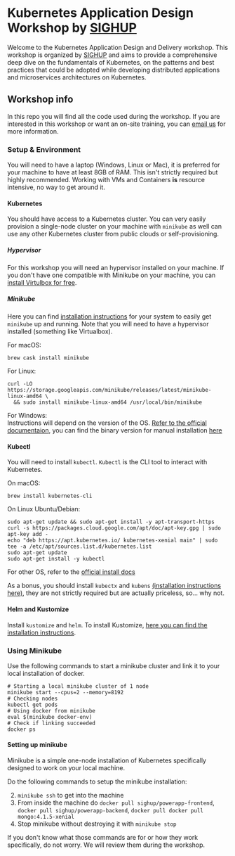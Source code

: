 # Kubernetes Application Design Workshop by [SIGHUP](https://sighup.io)

Welcome to the Kubernetes Application Design and Delivery workshop. This workshop is organized by [SIGHUP](https://sighup.io) and aims to provide a comprehensive deep dive on the fundamentals of Kubernetes, on the patterns and best practices that could be adopted while developing distributed applications and microservices architectures on Kubernetes.

## Workshop info

In this repo you will find all the code used during the workshop. If you are interested in this workshop or want an on-site training, you can [email us](mailto:training@sighup.io) for more information.

### Setup & Environment

You will need to have a laptop (Windows, Linux or Mac), it is preferred for your machine to have at least 8GB of RAM. This isn't strictly required but highly recommended. Working with VMs and Containers **is** resource intensive, no way to get around it.

#### Kubernetes

You should have access to a Kubernetes cluster. You can very easily provision a single-node cluster on your machine with `minikube` as well can use any other Kubernetes cluster from public clouds or self-provisioning.

##### Hypervisor

For this workshop you will need an hypervisor installed on your machine. If you don't have one compatible with Minikube on your machine, you can [install Virtulbox for free](https://www.virtualbox.org/).

##### Minikube
Here you can find [installation instructions](https://github.com/kubernetes/minikube#installation) for your system to easily get `minikube` up and running. Note that you will need to have a hypervisor installed (something like Virtualbox).

For macOS:  

```shell
brew cask install minikube
```

For Linux:  
```shell
curl -LO https://storage.googleapis.com/minikube/releases/latest/minikube-linux-amd64 \
  && sudo install minikube-linux-amd64 /usr/local/bin/minikube
```

For Windows:  
Instructions will depend on the version of the OS. [Refer to the official documentaion](https://github.com/kubernetes/minikube#windows), you can find the binary version for manual installation [here](https://storage.googleapis.com/minikube/releases/latest/minikube-windows-amd64.exe)

#### Kubectl
You will need to install `kubectl`. `Kubectl` is the CLI tool to interact with Kubernetes.

On macOS:  
```shell
brew install kubernetes-cli
```

On Linux Ubuntu/Debian:  
```shell
sudo apt-get update && sudo apt-get install -y apt-transport-https
curl -s https://packages.cloud.google.com/apt/doc/apt-key.gpg | sudo apt-key add -
echo "deb https://apt.kubernetes.io/ kubernetes-xenial main" | sudo tee -a /etc/apt/sources.list.d/kubernetes.list
sudo apt-get update
sudo apt-get install -y kubectl
```

For other OS, refer to the [official install docs](https://kubernetes.io/docs/tasks/tools/install-kubectl/#install-kubectl)

As a bonus, you should install `kubectx` and `kubens` [(installation instructions here)](https://github.com/ahmetb/kubectx#installation), they are not strictly required but are actually priceless, so... why not.

#### Helm and Kustomize

Install `kustomize` and `helm`. To install Kustomize, [here you can find the installation instructions](https://github.com/kubernetes-sigs/kustomize/blob/master/docs/INSTALL.md).

### Using Minikube

Use the following commands to start a minikube cluster and link it to your local installation of docker.

```shell
# Starting a local minikube cluster of 1 node
minikube start --cpus=2 --memory=8192
# Checking nodes
kubectl get pods
# Using docker from minikube
eval $(minikube docker-env)
# Check if linking succeeded
docker ps
```

#### Setting up minikube

Minikube is a simple one-node installation of Kubernetes specifically designed to work on your local machine.

Do the following commands to setup the minikube installation:

2. `minikube ssh` to get into the machine
3. From inside the machine do `docker pull sighup/powerapp-frontend`, `docker pull sighup/powerapp-backend`, `docker pull docker pull mongo:4.1.5-xenial`
4. Stop minikube without destroying it with `minikube stop`

If you don't know what those commands are for or how they work specifically, do not worry. We will review them during the workshop.
